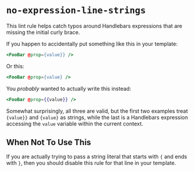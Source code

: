 # `no-expression-line-strings`

This lint rule helps catch typos around Handlebars expressions that are missing the initial curly brace.

If you happen to accidentally put something like this in your template:

```handlebars
<FooBar @prop={value}} />
```

Or this:

```handlebars
<FooBar @prop={value} />
```

You _probably_ wanted to actually write this instead:

```handlebars
<FooBar @prop={{value}} />
```

Somewhat surprisingly, all three are valid, but the first two examples treat `{value}}` and `{value}` as strings, while the last is a Handlebars expression accessing the `value` variable within the current context.

## When Not To Use This

If you are actually trying to pass a string literal that starts with `{` and ends with `}`, then you should disable this rule for that line in your template.
